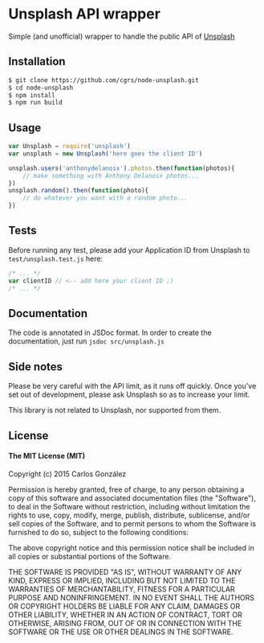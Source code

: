 # Unsplash API wrapper
Simple (and unofficial) wrapper to handle the public API of [Unsplash](http://unsplash.com)

## Installation

```bash
$ git clone https://github.com/cgrs/node-unsplash.git
$ cd node-unsplash
$ npm install
$ npm run build
```
## Usage
```javascript
var Unsplash = require('unsplash')
var unsplash = new Unsplash('here goes the client ID')

unsplash.users('anthonydelanoix').photos.then(function(photos){
	// make something with Anthony Delanoix photos...
})
unsplash.random().then(function(photo){
	// do whatever you want with a random photo...
})
```
## Tests
Before running any test, please add your Application ID from Unsplash to `test/unsplash.test.js` here:
```javascript
/* ... */
var clientID // <-- add here your client ID ;)
/* ... */
```
## Documentation 
The code is annotated in JSDoc format. In order to create the documentation, just run `jsdoc src/unsplash.js`

## Side notes
Please be very careful with the API limit, as it runs off quickly. Once you've set out of development, please ask Unsplash so as to increase your limit.

This library is not related to Unsplash, nor supported from them.

## License

#### The MIT License (MIT)

Copyright (c) 2015 Carlos González

Permission is hereby granted, free of charge, to any person obtaining a copy
of this software and associated documentation files (the "Software"), to deal
in the Software without restriction, including without limitation the rights
to use, copy, modify, merge, publish, distribute, sublicense, and/or sell
copies of the Software, and to permit persons to whom the Software is
furnished to do so, subject to the following conditions:

The above copyright notice and this permission notice shall be included in
all copies or substantial portions of the Software.

THE SOFTWARE IS PROVIDED "AS IS", WITHOUT WARRANTY OF ANY KIND, EXPRESS OR
IMPLIED, INCLUDING BUT NOT LIMITED TO THE WARRANTIES OF MERCHANTABILITY,
FITNESS FOR A PARTICULAR PURPOSE AND NONINFRINGEMENT. IN NO EVENT SHALL THE
AUTHORS OR COPYRIGHT HOLDERS BE LIABLE FOR ANY CLAIM, DAMAGES OR OTHER
LIABILITY, WHETHER IN AN ACTION OF CONTRACT, TORT OR OTHERWISE, ARISING FROM,
OUT OF OR IN CONNECTION WITH THE SOFTWARE OR THE USE OR OTHER DEALINGS IN
THE SOFTWARE.
